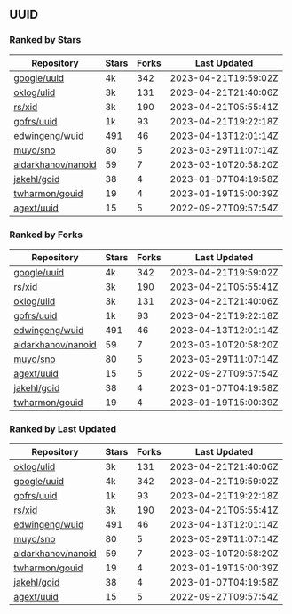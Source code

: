 ## UUID

### Ranked by Stars

| Repository | Stars | Forks | Last Updated |
|------------|-------|-------|--------------|
| [google/uuid](https://github.com/google/uuid) | 4k | 342 | 2023-04-21T19:59:02Z |
| [oklog/ulid](https://github.com/oklog/ulid) | 3k | 131 | 2023-04-21T21:40:06Z |
| [rs/xid](https://github.com/rs/xid) | 3k | 190 | 2023-04-21T05:55:41Z |
| [gofrs/uuid](https://github.com/gofrs/uuid) | 1k | 93 | 2023-04-21T19:22:18Z |
| [edwingeng/wuid](https://github.com/edwingeng/wuid) | 491 | 46 | 2023-04-13T12:01:14Z |
| [muyo/sno](https://github.com/muyo/sno) | 80 | 5 | 2023-03-29T11:07:14Z |
| [aidarkhanov/nanoid](https://github.com/aidarkhanov/nanoid) | 59 | 7 | 2023-03-10T20:58:20Z |
| [jakehl/goid](https://github.com/jakehl/goid) | 38 | 4 | 2023-01-07T04:19:58Z |
| [twharmon/gouid](https://github.com/twharmon/gouid) | 19 | 4 | 2023-01-19T15:00:39Z |
| [agext/uuid](https://github.com/agext/uuid) | 15 | 5 | 2022-09-27T09:57:54Z |

### Ranked by Forks

| Repository | Stars | Forks | Last Updated |
|------------|-------|-------|--------------|
| [google/uuid](https://github.com/google/uuid) | 4k | 342 | 2023-04-21T19:59:02Z |
| [rs/xid](https://github.com/rs/xid) | 3k | 190 | 2023-04-21T05:55:41Z |
| [oklog/ulid](https://github.com/oklog/ulid) | 3k | 131 | 2023-04-21T21:40:06Z |
| [gofrs/uuid](https://github.com/gofrs/uuid) | 1k | 93 | 2023-04-21T19:22:18Z |
| [edwingeng/wuid](https://github.com/edwingeng/wuid) | 491 | 46 | 2023-04-13T12:01:14Z |
| [aidarkhanov/nanoid](https://github.com/aidarkhanov/nanoid) | 59 | 7 | 2023-03-10T20:58:20Z |
| [muyo/sno](https://github.com/muyo/sno) | 80 | 5 | 2023-03-29T11:07:14Z |
| [agext/uuid](https://github.com/agext/uuid) | 15 | 5 | 2022-09-27T09:57:54Z |
| [jakehl/goid](https://github.com/jakehl/goid) | 38 | 4 | 2023-01-07T04:19:58Z |
| [twharmon/gouid](https://github.com/twharmon/gouid) | 19 | 4 | 2023-01-19T15:00:39Z |

### Ranked by Last Updated

| Repository | Stars | Forks | Last Updated |
|------------|-------|-------|--------------|
| [oklog/ulid](https://github.com/oklog/ulid) | 3k | 131 | 2023-04-21T21:40:06Z |
| [google/uuid](https://github.com/google/uuid) | 4k | 342 | 2023-04-21T19:59:02Z |
| [gofrs/uuid](https://github.com/gofrs/uuid) | 1k | 93 | 2023-04-21T19:22:18Z |
| [rs/xid](https://github.com/rs/xid) | 3k | 190 | 2023-04-21T05:55:41Z |
| [edwingeng/wuid](https://github.com/edwingeng/wuid) | 491 | 46 | 2023-04-13T12:01:14Z |
| [muyo/sno](https://github.com/muyo/sno) | 80 | 5 | 2023-03-29T11:07:14Z |
| [aidarkhanov/nanoid](https://github.com/aidarkhanov/nanoid) | 59 | 7 | 2023-03-10T20:58:20Z |
| [twharmon/gouid](https://github.com/twharmon/gouid) | 19 | 4 | 2023-01-19T15:00:39Z |
| [jakehl/goid](https://github.com/jakehl/goid) | 38 | 4 | 2023-01-07T04:19:58Z |
| [agext/uuid](https://github.com/agext/uuid) | 15 | 5 | 2022-09-27T09:57:54Z |

